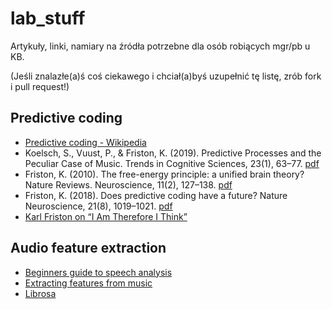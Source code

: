 # lab_stuff

Artykuły, linki, namiary na źródła potrzebne dla osób robiących mgr/pb u KB.

(Jeśli znalazłe(a)ś coś ciekawego i chciał(a)byś uzupełnić tę listę, zrób fork i pull request!)

## Predictive coding

- [Predictive coding - Wikipedia](https://en.wikipedia.org/wiki/Predictive_coding)
- Koelsch, S., Vuust, P., & Friston, K. (2019). Predictive Processes and the Peculiar Case of Music. Trends in Cognitive Sciences, 23(1), 63–77. [pdf](http://stefan-koelsch.de/papers/koelsch_vuust_friston_2018_predictive_processes_and_the_peculiar_case_of_music_trends_in_cognitive_sciences.pdf)
- Friston, K. (2010). The free-energy principle: a unified brain theory? Nature Reviews. Neuroscience, 11(2), 127–138. [pdf](https://www.uab.edu/medicine/cinl/images/KFriston_FreeEnergy_BrainTheory.pdf)
- Friston, K. (2018). Does predictive coding have a future? Nature Neuroscience, 21(8), 1019–1021. [pdf](https://discovery.ucl.ac.uk/id/eprint/10056744/1/Friston_News%20and%20views.pdf)
- [Karl Friston on “I Am Therefore I Think”](https://www.youtube.com/watch?v=G_sQZeFRjR8)

## Audio feature extraction

- [Beginners guide to speech analysis](https://towardsdatascience.com/beginners-guide-to-speech-analysis-4690ca7a7c05)
- [Extracting features from music](https://towardsdatascience.com/extract-features-of-music-75a3f9bc265d)
- [Librosa](https://librosa.github.io/librosa/index.html)